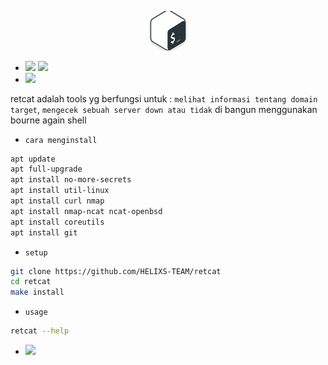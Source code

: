 <p align="center">
 <a href="https://youtube.com/channel/UCtu-GcxKL8kJBXpR1wfMgWg">
  <img src="https://github.com/Bayu12345677/bomber/blob/main/poto/images%20(2).jpeg" width="90">
 </a>
</p>

- [![](https://img.shields.io/static/v1?style=plastic&logo=github&label=Code&message=by%20polygon&color=green)](https://youtube.com/channel/UCtu-GcxKL8kJBXpR1wfMgWg)
[![](https://img.shields.io/github/watchers/HELIXS-TEAM/retcat?style=flat)](https://youtube.com/channel/UCtu-GcxKL8kJBXpR1wfMgWg)
- [![](https://img.shields.io/github/forks/HELIXS-TEAM/retcat?logo=%3Av&logoColor=green&style=plastic)](https://youtube.com/channel/UCtu-GcxKL8kJBXpR1wfMgWg)

retcat adalah tools yg berfungsi untuk : `melihat informasi tentang domain target`, `mengecek sebuah server down atau tidak`
di bangun menggunakan bourne again shell

- `cara menginstall`

```bash
apt update
apt full-upgrade
apt install no-more-secrets
apt install util-linux
apt install curl nmap
apt install nmap-ncat ncat-openbsd
apt install coreutils
apt install git
```

- `setup`

```bash
git clone https://github.com/HELIXS-TEAM/retcat
cd retcat
make install
```

- `usage`

```bash
retcat --help
```

- [![](https://img.shields.io/static/v1?style=plastic&logo=firefox&label=Code&message=by%20polygon&color=green)](https://helixs.id)
